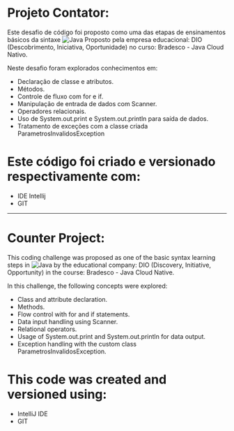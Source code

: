 # Projeto Contator:
Este desafio de código foi proposto como uma das etapas de ensinamentos básicos da sintaxe ![Java](https://img.shields.io/badge/java-%23ED8B00.svg?style=for-the-badge&logo=openjdk&logoColor=white)
Proposto pela empresa educacional: DIO (Descobrimento, Iniciativa, Oportunidade) no curso: Bradesco - Java Cloud Nativo.

Neste desafio foram explorados conhecimentos em: 
* Declaração de classe e atributos.
* Métodos.
* Controle de fluxo com for e if.
* Manipulação de entrada de dados com Scanner.
* Operadores relacionais.
* Uso de System.out.print e System.out.println para saída de dados.
* Tratamento de exceções com a classe criada ParametrosInvalidosException 

# Este código foi criado e versionado respectivamente com: 
* IDE Intellij
* GIT

*******

# Counter Project:
This coding challenge was proposed as one of the basic syntax learning steps in ![Java](https://img.shields.io/badge/java-%23ED8B00.svg?style=for-the-badge&logo=openjdk&logoColor=white)
by the educational company: DIO (Discovery, Initiative, Opportunity) in the course: Bradesco - Java Cloud Native.

In this challenge, the following concepts were explored:
* Class and attribute declaration.
* Methods.
* Flow control with for and if statements.
* Data input handling using Scanner.
* Relational operators.
* Usage of System.out.print and System.out.println for data output.
* Exception handling with the custom class ParametrosInvalidosException.

# This code was created and versioned using:
* IntelliJ IDE
* GIT



